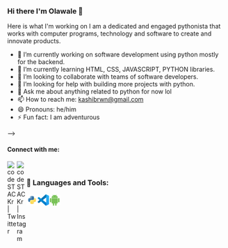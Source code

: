 ### Hi there I'm Olawale 👋


<!--
**Kashibrown/Kashibrown** is a ✨ _special_ ✨ repository because its `README.md` (this file) appears on your GitHub profile.

Here are some ideas to get you started:

-->
Here is what I'm working on
I am a dedicated and engaged pythonista that works with computer programs, technology and software to create and innovate products.

- 🔭 I’m currently working on software development using python mostly for the backend.
- 🌱 I’m currently learning HTML, CSS, JAVASCRIPT, PYTHON libraries.
- 👯 I’m looking to collaborate with teams of software developers.
- 🤔 I’m looking for help with building more projects with python.
- 💬 Ask me about anything related to python for now lol
- 📫 How to reach me: kashibrwn@gmail.com
- 😄 Pronouns: he/him
- ⚡ Fun fact: I am adventurous

-->

#### Connect with me:

[<img align="left" alt="codeSTACKr | Twitter" width="22px" src="https://cdn.jsdelivr.net/npm/simple-icons@v3/icons/twitter.svg" />][twitter]
[<img align="left" alt="codeSTACKr | Instagram" width="22px" src="https://cdn.jsdelivr.net/npm/simple-icons@v3/icons/instagram.svg" />][instagram]


<br />

### 🧰 Languages and Tools:
<img align="left" alt="Python" width="26px" src="https://raw.githubusercontent.com/github/explore/e94815998e4e0713912fed477a1f346ec04c3da2/topics/python/python.png" />
<img align="left" alt="Visual Studio Code" width="26px" src="https://raw.githubusercontent.com/github/explore/80688e429a7d4ef2fca1e82350fe8e3517d3494d/topics/visual-studio-code/visual-studio-code.png" />
<img align="left" alt="Android" width="26px" src="https://raw.githubusercontent.com/github/explore/80688e429a7d4ef2fca1e82350fe8e3517d3494d/topics/android/android.png" />



[twitter]: https://twitter.com/kashibrwn/
[instagram]: http://Instagram.com/kashibrwn_
